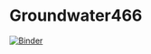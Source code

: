 # Groundwater466

[![Binder](https://mybinder.org/badge_logo.svg)](https://mybinder.org/v2/gh/annavalentine/Groundwater466/main?filepath=https%3A%2F%2Fgithub.com%2Fannavalentine%2FGroundwater466%2Fblob%2Fmain%2FGeneratePiperDiagram.ipynb)
 
